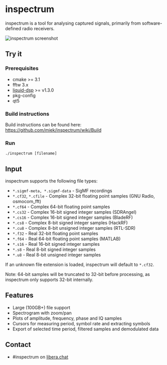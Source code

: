 # inspectrum
inspectrum is a tool for analysing captured signals, primarily from software-defined radio receivers.

![inspectrum screenshot](/screenshot.jpg)

## Try it
### Prerequisites

 * cmake >= 3.1
 * fftw 3.x
 * [liquid-dsp](https://github.com/jgaeddert/liquid-dsp) >= v1.3.0
 * pkg-config
 * qt5

### Build instructions

Build instructions can be found here: https://github.com/miek/inspectrum/wiki/Build

### Run

    ./inspectrum [filename]

## Input
inspectrum supports the following file types:
 * `*.sigmf-meta, *.sigmf-data` - SigMF recordings
 * `*.cf32`, `*.cfile` - Complex 32-bit floating point samples (GNU Radio, osmocom_fft)
 * `*.cf64` - Complex 64-bit floating point samples
 * `*.cs32` - Complex 16-bit signed integer samples (SDRAngel)
 * `*.cs16` - Complex 16-bit signed integer samples (BladeRF)
 * `*.cs8` - Complex 8-bit signed integer samples (HackRF)
 * `*.cu8` - Complex 8-bit unsigned integer samples (RTL-SDR)
 * `*.f32` - Real 32-bit floating point samples
 * `*.f64` - Real 64-bit floating point samples (MATLAB)
 * `*.s16` - Real 16-bit signed integer samples
 * `*.s8` - Real 8-bit signed integer samples
 * `*.u8` - Real 8-bit unsigned integer samples

If an unknown file extension is loaded, inspectrum will default to `*.cf32`.

Note: 64-bit samples will be truncated to 32-bit before processing, as inspectrum only supports 32-bit internally.

## Features
 * Large (100GB+) file support
 * Spectrogram with zoom/pan
 * Plots of amplitude, frequency, phase and IQ samples
 * Cursors for measuring period, symbol rate and extracting symbols
 * Export of selected time period, filtered samples and demodulated data

## Contact
 * #inspectrum on [libera.chat](https://libera.chat)
